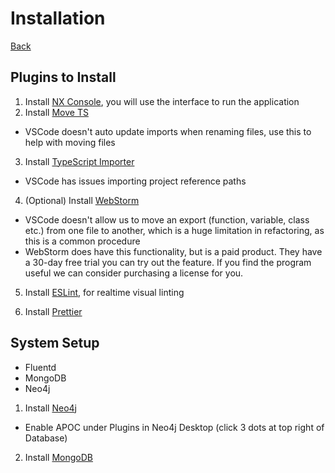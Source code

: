 
# Installation

[Back](../../README.md)

## Plugins to Install

1. Install [NX Console](https://marketplace.visualstudio.com/items?itemName=nrwl.angular-console), you will use the interface to run the application
2. Install [Move TS](https://marketplace.visualstudio.com/items?itemName=stringham.move-ts)
- VSCode doesn't auto update imports when renaming files, use this to help with moving files

3. Install [TypeScript Importer](https://marketplace.visualstudio.com/items?itemName=pmneo.tsimporter)
- VSCode has issues importing project reference paths

4. (Optional) Install [WebStorm](https://www.jetbrains.com/webstorm/)

- VSCode doesn't allow us to move an export (function, variable, class etc.) from one file to another, which is a huge limitation in refactoring, as this is a common procedure
- WebStorm does have this functionality, but is a paid product. They have a 30-day free trial you can try out the feature. If you find the program useful we can consider purchasing a license for you.

5. Install [ESLint](https://marketplace.visualstudio.com/items?itemName=dbaeumer.vscode-eslint), for realtime visual linting

6. Install [Prettier](https://marketplace.visualstudio.com/items?itemName=esbenp.prettier-vscode)

## System Setup
- Fluentd
- MongoDB
- Neo4j

1. Install [Neo4j](https://neo4j.com/docs/operations-manual/current/installation)

  - Enable APOC under Plugins in Neo4j Desktop (click 3 dots at top right of Database)
2. Install [MongoDB](https://docs.mongodb.com/manual/installation/)
